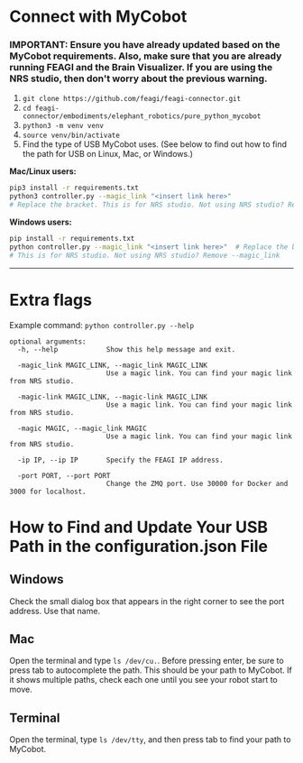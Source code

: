 # Connect with MyCobot
### IMPORTANT: Ensure you have already updated based on the MyCobot requirements. Also, make sure that you are already running FEAGI and the Brain Visualizer. If you are using the NRS studio, then don't worry about the previous warning.

1. `git clone https://github.com/feagi/feagi-connector.git`
2. `cd feagi-connector/embodiments/elephant_robotics/pure_python_mycobot`
3. `python3 -m venv venv`
4. `source venv/bin/activate`
5. Find the type of USB MyCobot uses.
   (See below to find out how to find the path for USB on Linux, Mac, or Windows.)

**Mac/Linux users:**
```bash
pip3 install -r requirements.txt
python3 controller.py --magic_link "<insert link here>"  
# Replace the bracket. This is for NRS studio. Not using NRS studio? Remove --magic_link
```

**Windows users:**
```bash
pip install -r requirements.txt
python controller.py --magic_link "<insert link here>"  # Replace the bracket.
# This is for NRS studio. Not using NRS studio? Remove --magic_link
```

---
# Extra flags
Example command: `python controller.py --help`
```commandline
optional arguments:
  -h, --help            Show this help message and exit.
  
  -magic_link MAGIC_LINK, --magic_link MAGIC_LINK
                        Use a magic link. You can find your magic link from NRS studio.
                        
  -magic-link MAGIC_LINK, --magic-link MAGIC_LINK
                        Use a magic link. You can find your magic link from NRS studio.
                        
  -magic MAGIC, --magic_link MAGIC
                        Use a magic link. You can find your magic link from NRS studio.
                        
  -ip IP, --ip IP       Specify the FEAGI IP address.
  
  -port PORT, --port PORT
                        Change the ZMQ port. Use 30000 for Docker and 3000 for localhost.

```

# How to Find and Update Your USB Path in the configuration.json File

## Windows
Check the small dialog box that appears in the right corner to see the port address. Use that name.

## Mac
Open the terminal and type `ls /dev/cu.`. Before pressing enter, be sure to press tab to autocomplete the path. This should be your path to MyCobot. If it shows multiple paths, check each one until you see your robot start to move.

## Terminal
Open the terminal, type `ls /dev/tty`, and then press tab to find your path to MyCobot.